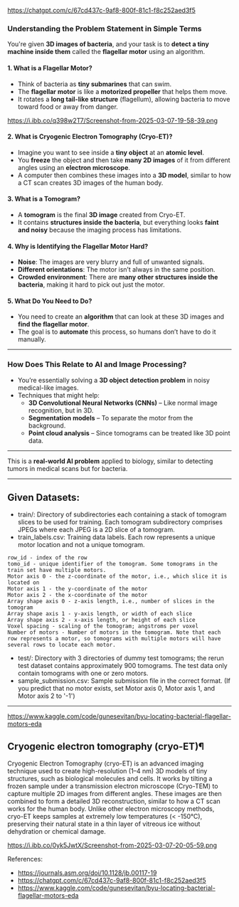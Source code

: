 https://chatgpt.com/c/67cd437c-9af8-800f-81c1-f8c252aed3f5
### **Understanding the Problem Statement in Simple Terms**

You're given **3D images of bacteria**, and your task is to **detect a tiny machine inside them** called the **flagellar motor** using an algorithm.

#### **1. What is a Flagellar Motor?**
- Think of bacteria as **tiny submarines** that can swim.
- The **flagellar motor** is like a **motorized propeller** that helps them move.
- It rotates a **long tail-like structure** (flagellum), allowing bacteria to move toward food or away from danger.

https://i.ibb.co/q398w2T7/Screenshot-from-2025-03-07-19-58-39.png

#### **2. What is Cryogenic Electron Tomography (Cryo-ET)?**
- Imagine you want to see inside a **tiny object** at an **atomic level**.
- You **freeze** the object and then take **many 2D images** of it from different angles using an **electron microscope**.
- A computer then combines these images into a **3D model**, similar to how a CT scan creates 3D images of the human body.

#### **3. What is a Tomogram?**
- A **tomogram** is the final **3D image** created from Cryo-ET.
- It contains **structures inside the bacteria**, but everything looks **faint and noisy** because the imaging process has limitations.

#### **4. Why is Identifying the Flagellar Motor Hard?**
- **Noise**: The images are very blurry and full of unwanted signals.
- **Different orientations**: The motor isn’t always in the same position.
- **Crowded environment**: There are **many other structures inside the bacteria**, making it hard to pick out just the motor.

#### **5. What Do You Need to Do?**
- You need to create an **algorithm** that can look at these 3D images and **find the flagellar motor**.
- The goal is to **automate** this process, so humans don’t have to do it manually.

---

### **How Does This Relate to AI and Image Processing?**
- You’re essentially solving a **3D object detection problem** in noisy medical-like images.
- Techniques that might help:
  - **3D Convolutional Neural Networks (CNNs)** – Like normal image recognition, but in 3D.
  - **Segmentation models** – To separate the motor from the background.
  - **Point cloud analysis** – Since tomograms can be treated like 3D point data.

---

This is a **real-world AI problem** applied to biology, similar to detecting tumors in medical scans but for bacteria.

----------------------------

## Given Datasets:
- train/: Directory of subdirectories each containing a stack of tomogram slices to be used for training. Each tomogram subdirectory comprises JPEGs where each JPEG is a 2D slice of a tomogram.
- train_labels.csv: Training data labels. Each row represents a unique motor location and not a unique tomogram.
```
row_id - index of the row
tomo_id - unique identifier of the tomogram. Some tomograms in the train set have multiple motors.
Motor axis 0 - the z-coordinate of the motor, i.e., which slice it is located on
Motor axis 1 - the y-coordinate of the motor
Motor axis 2 - the x-coordinate of the motor
Array shape axis 0 - z-axis length, i.e., number of slices in the tomogram
Array shape axis 1 - y-axis length, or width of each slice
Array shape axis 2 - x-axis length, or height of each slice
Voxel spacing - scaling of the tomogram; angstroms per voxel
Number of motors - Number of motors in the tomogram. Note that each row represents a motor, so tomograms with multiple motors will have several rows to locate each motor.
```
- test/: Directory with 3 directories of dummy test tomograms; the rerun test dataset contains approximately 900 tomograms. The test data only contain tomograms with one or zero motors.
- sample_submission.csv: Sample submission file in the correct format. (If you predict that no motor exists, set Motor axis 0, Motor axis 1, and Motor axis 2 to '-1')

-------------
https://www.kaggle.com/code/gunesevitan/byu-locating-bacterial-flagellar-motors-eda
##  Cryogenic electron tomography (cryo-ET)¶
Cryogenic Electron Tomography (cryo-ET) is an advanced imaging technique used to create high-resolution (1–4 nm) 3D models of tiny structures, such as biological molecules and cells. It works by tilting a frozen sample under a transmission electron microscope (Cryo-TEM) to capture multiple 2D images from different angles. These images are then combined to form a detailed 3D reconstruction, similar to how a CT scan works for the human body. Unlike other electron microscopy methods, cryo-ET keeps samples at extremely low temperatures (< -150°C), preserving their natural state in a thin layer of vitreous ice without dehydration or chemical damage.

https://i.ibb.co/0yk5JwtX/Screenshot-from-2025-03-07-20-05-59.png


References:
- https://journals.asm.org/doi/10.1128/jb.00117-19
- https://chatgpt.com/c/67cd437c-9af8-800f-81c1-f8c252aed3f5
- https://www.kaggle.com/code/gunesevitan/byu-locating-bacterial-flagellar-motors-eda
